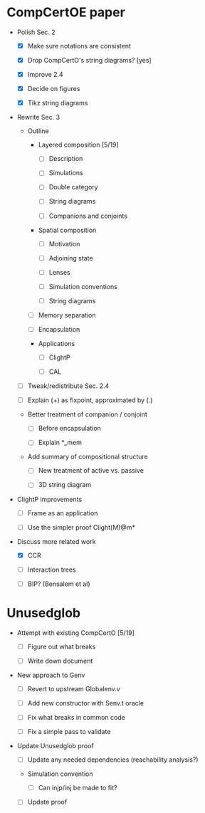 # CompCertOE paper

  - Polish Sec. 2

    - [x] Make sure notations are consistent

    - [x] Drop CompCertO's string diagrams? [yes]

    - [x] Improve 2.4

    - [x] Decide on figures

    - [x] Tikz string diagrams

  - Rewrite Sec. 3

    - Outline

      - Layered composition [5/19]

        - [ ] Description

        - [ ] Simulations

        - [ ] Double category

        - [ ] String diagrams

        - [ ] Companions and conjoints

      - Spatial composition

        - [ ] Motivation

        - [ ] Adjoining state

        - [ ] Lenses

        - [ ] Simulation conventions

        - [ ] String diagrams

      - [ ] Memory separation

      - [ ] Encapsulation

      - Applications

        - [ ] ClightP

        - [ ] CAL

    - [ ] Tweak/redistribute Sec. 2.4

    - [ ] Explain (+) as fixpoint, approximated by (.)

    - Better treatment of companion / conjoint

      - [ ] Before encapsulation

      - [ ] Explain *_mem

    - Add summary of compositional structure

      - [ ] New treatment of active vs. passive

      - [ ] 3D string diagram

  - ClightP improvements

    - [ ] Frame as an application

    - [ ] Use the simpler proof Clight(M)@m*

  - Discuss more related work

    - [x] CCR

    - [ ] Interaction trees

    - [ ] BIP? (Bensalem et al)

# Unusedglob

  - Attempt with existing CompCertO [5/19]

    - [ ] Figure out what breaks

    - [ ] Write down document

  - New approach to Genv

    - [ ] Revert to upstream Globalenv.v

    - [ ] Add new constructor with Senv.t oracle

    - [ ] Fix what breaks in common code

    - [ ] Fix a simple pass to validate

  - Update Unusedglob proof

    - [ ] Update any needed dependencies (reachability analysis?)

    - Simulation convention

      - [ ] Can injp/inj be made to fit?

    - [ ] Update proof

